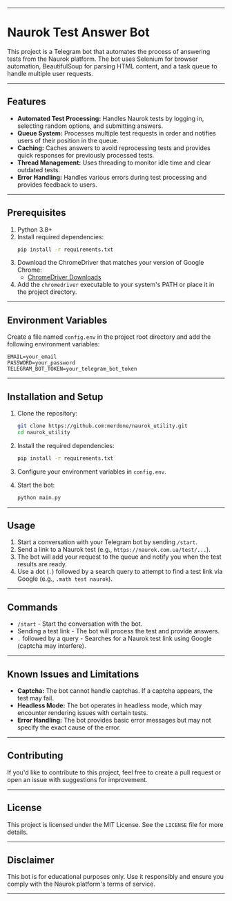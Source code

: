 
---

# Naurok Test Answer Bot

This project is a Telegram bot that automates the process of answering tests from the Naurok platform. The bot uses Selenium for browser automation, BeautifulSoup for parsing HTML content, and a task queue to handle multiple user requests.

---

## Features

- **Automated Test Processing:** Handles Naurok tests by logging in, selecting random options, and submitting answers.
- **Queue System:** Processes multiple test requests in order and notifies users of their position in the queue.
- **Caching:** Caches answers to avoid reprocessing tests and provides quick responses for previously processed tests.
- **Thread Management:** Uses threading to monitor idle time and clear outdated tests.
- **Error Handling:** Handles various errors during test processing and provides feedback to users.

---

## Prerequisites

1. Python 3.8+
2. Install required dependencies:
   ```bash
   pip install -r requirements.txt
   ```
3. Download the ChromeDriver that matches your version of Google Chrome:
   - [ChromeDriver Downloads](https://chromedriver.chromium.org/downloads)
4. Add the `chromedriver` executable to your system's PATH or place it in the project directory.

---

## Environment Variables

Create a file named `config.env` in the project root directory and add the following environment variables:

```env
EMAIL=your_email
PASSWORD=your_password
TELEGRAM_BOT_TOKEN=your_telegram_bot_token
```

---

## Installation and Setup

1. Clone the repository:
   ```bash
   git clone https://github.com:merdone/naurok_utility.git
   cd naurok_utility
   ```

2. Install the required dependencies:
   ```bash
   pip install -r requirements.txt
   ```

3. Configure your environment variables in `config.env`.

4. Start the bot:
   ```bash
   python main.py
   ```

---

## Usage

1. Start a conversation with your Telegram bot by sending `/start`.
2. Send a link to a Naurok test (e.g., `https://naurok.com.ua/test/...`).
3. The bot will add your request to the queue and notify you when the test results are ready.
4. Use a dot (`.`) followed by a search query to attempt to find a test link via Google (e.g., `.math test naurok`).

---

## Commands

- `/start` - Start the conversation with the bot.
- Sending a test link - The bot will process the test and provide answers.
- `.` followed by a query - Searches for a Naurok test link using Google (captcha may interfere).

---

## Known Issues and Limitations

- **Captcha:** The bot cannot handle captchas. If a captcha appears, the test may fail.
- **Headless Mode:** The bot operates in headless mode, which may encounter rendering issues with certain tests.
- **Error Handling:** The bot provides basic error messages but may not specify the exact cause of the error.

---

## Contributing

If you'd like to contribute to this project, feel free to create a pull request or open an issue with suggestions for improvement.

---

## License

This project is licensed under the MIT License. See the `LICENSE` file for more details.

---

## Disclaimer

This bot is for educational purposes only. Use it responsibly and ensure you comply with the Naurok platform's terms of service.

---

